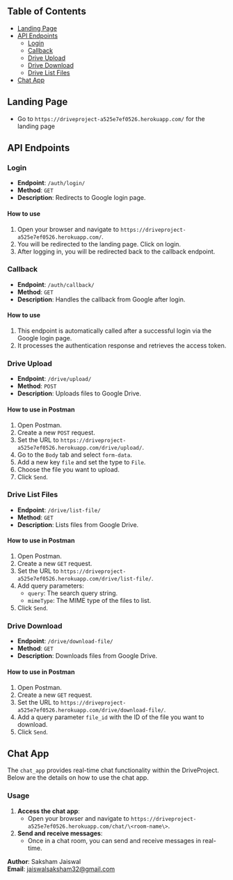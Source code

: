 ## Table of Contents

- [Landing Page](#landing-page)
- [API Endpoints](#api-endpoints)
  - [Login](#login)
  - [Callback](#callback)
  - [Drive Upload](#drive-upload)
  - [Drive Download](#drive-download)
  - [Drive List Files](#drive-list-files)
- [Chat App](#chat-app)
 
## Landing Page

- Go to `https://driveproject-a525e7ef0526.herokuapp.com/` for the landing page

## API Endpoints

### Login

- **Endpoint**: `/auth/login/`
- **Method**: `GET`
- **Description**: Redirects to Google login page.

#### How to use

1. Open your browser and navigate to `https://driveproject-a525e7ef0526.herokuapp.com/`.
3. You will be redirected to the landing page. Click on login.
4. After logging in, you will be redirected back to the callback endpoint.

### Callback

- **Endpoint**: `/auth/callback/`
- **Method**: `GET`
- **Description**: Handles the callback from Google after login.

#### How to use

1. This endpoint is automatically called after a successful login via the Google login page.
2. It processes the authentication response and retrieves the access token.

### Drive Upload

- **Endpoint**: `/drive/upload/`
- **Method**: `POST`
- **Description**: Uploads files to Google Drive.

#### How to use in Postman

1. Open Postman.
2. Create a new `POST` request.
3. Set the URL to `https://driveproject-a525e7ef0526.herokuapp.com/drive/upload/`.
4. Go to the `Body` tab and select `form-data`.
5. Add a new key `file` and set the type to `File`.
6. Choose the file you want to upload.
7. Click `Send`.

### Drive List Files

- **Endpoint**: `/drive/list-file/`
- **Method**: `GET`
- **Description**: Lists files from Google Drive.

#### How to use in Postman

1. Open Postman.
2. Create a new `GET` request.
3. Set the URL to `https://driveproject-a525e7ef0526.herokuapp.com/drive/list-file/`.
4. Add query parameters:
    - `query`: The search query string.
    - `mimeType`: The MIME type of the files to list.
5. Click `Send`.

### Drive Download

- **Endpoint**: `/drive/download-file/`
- **Method**: `GET`
- **Description**: Downloads files from Google Drive.

#### How to use in Postman

1. Open Postman.
2. Create a new `GET` request.
3. Set the URL to `https://driveproject-a525e7ef0526.herokuapp.com/drive/download-file/`.
4. Add a query parameter `file_id` with the ID of the file you want to download.
5. Click `Send`.

## Chat App

The `chat_app` provides real-time chat functionality within the DriveProject. Below are the details on how to use the chat app.

### Usage

1. **Access the chat app**:
    - Open your browser and navigate to `https://driveproject-a525e7ef0526.herokuapp.com/chat/\<room-name\>`.
2. **Send and receive messages**:
    - Once in a chat room, you can send and receive messages in real-time.



**Author**: Saksham Jaiswal  
**Email**: jaiswalsaksham32@gmail.com

